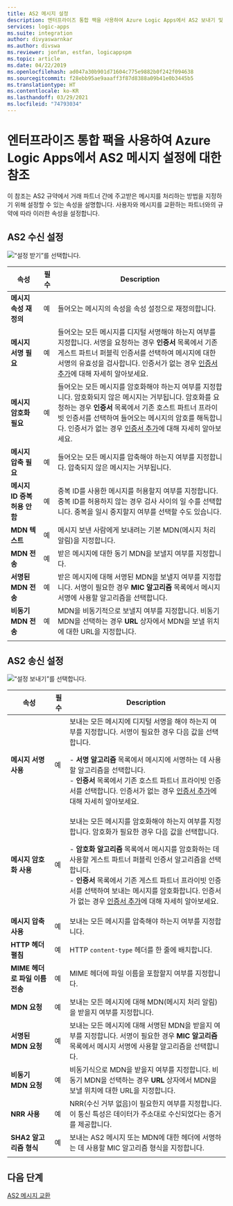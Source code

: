 ```yaml
---
title: AS2 메시지 설정
description: 엔터프라이즈 통합 팩을 사용하여 Azure Logic Apps에서 AS2 보내기 및 받기 설정에 대한 참조 가이드
services: logic-apps
ms.suite: integration
author: divyaswarnkar
ms.author: divswa
ms.reviewer: jonfan, estfan, logicappspm
ms.topic: article
ms.date: 04/22/2019
ms.openlocfilehash: ad047a30b901d71604c775e9882b0f242f094638
ms.sourcegitcommit: f28ebb95ae9aaaff3f87d8388a09b41e0b3445b5
ms.translationtype: HT
ms.contentlocale: ko-KR
ms.lasthandoff: 03/29/2021
ms.locfileid: "74793034"
---
```

# <a name="reference-for-as2-message-settings-in-azure-logic-apps-with-enterprise-integration-pack"></a>엔터프라이즈 통합 팩을 사용하여 Azure Logic Apps에서 AS2 메시지 설정에 대한 참조

이 참조는 AS2 규약에서 거래 파트너 간에 주고받은 메시지를 처리하는 방법을 지정하기 위해 설정할 수 있는 속성을 설명합니다. 사용자와 메시지를 교환하는 파트너와의 규약에 따라 이러한 속성을 설정합니다.

<a name="AS2-incoming-messages"></a>

## <a name="as2-receive-settings"></a>AS2 수신 설정

![“설정 받기”를 선택합니다.](./media/logic-apps-enterprise-integration-as2-message-settings/receive-settings.png)

| 속성 | 필수 | Description |
|----------|----------|-------------|
| **메시지 속성 재정의** | 예 | 들어오는 메시지의 속성을 속성 설정으로 재정의합니다. |
| **메시지 서명 필요** | 예 | 들어오는 모든 메시지를 디지털 서명해야 하는지 여부를 지정합니다. 서명을 요청하는 경우 **인증서** 목록에서 기존 게스트 파트너 퍼블릭 인증서를 선택하여 메시지에 대한 서명의 유효성을 검사합니다. 인증서가 없는 경우 [인증서 추가](../logic-apps/logic-apps-enterprise-integration-certificates.md)에 대해 자세히 알아보세요. |
| **메시지 암호화 필요** | 예 | 들어오는 모든 메시지를 암호화해야 하는지 여부를 지정합니다. 암호화되지 않은 메시지는 거부됩니다. 암호화를 요청하는 경우 **인증서** 목록에서 기존 호스트 파트너 프라이빗 인증서를 선택하여 들어오는 메시지의 암호를 해독합니다. 인증서가 없는 경우 [인증서 추가](../logic-apps/logic-apps-enterprise-integration-certificates.md)에 대해 자세히 알아보세요. |
| **메시지 압축 필요** | 예 | 들어오는 모든 메시지를 압축해야 하는지 여부를 지정합니다. 압축되지 않은 메시지는 거부됩니다. |
| **메시지 ID 중복 허용 안 함** | 예 | 중복 ID를 사용한 메시지를 허용할지 여부를 지정합니다. 중복 ID를 허용하지 않는 경우 검사 사이의 일 수를 선택합니다. 중복을 일시 중지할지 여부를 선택할 수도 있습니다. |
| **MDN 텍스트** | 예 | 메시지 보낸 사람에게 보내려는 기본 MDN(메시지 처리 알림)을 지정합니다. |
| **MDN 전송** | 예 | 받은 메시지에 대한 동기 MDN을 보낼지 여부를 지정합니다.  |
| **서명된 MDN 전송** | 예 | 받은 메시지에 대해 서명된 MDN을 보낼지 여부를 지정합니다. 서명이 필요한 경우 **MIC 알고리즘** 목록에서 메시지 서명에 사용할 알고리즘을 선택합니다. |
| **비동기 MDN 전송** | 예 | MDN을 비동기적으로 보낼지 여부를 지정합니다. 비동기 MDN을 선택하는 경우 **URL** 상자에서 MDN을 보낼 위치에 대한 URL을 지정합니다. |
||||

<a name="AS2-outgoing-messages"></a>

## <a name="as2-send-settings"></a>AS2 송신 설정

![“설정 보내기”를 선택합니다.](./media/logic-apps-enterprise-integration-as2-message-settings/send-settings.png)

| 속성 | 필수 | Description |
|----------|----------|-------------|
| **메시지 서명 사용** | 예 | 보내는 모든 메시지에 디지털 서명을 해야 하는지 여부를 지정합니다. 서명이 필요한 경우 다음 값을 선택합니다. <p>- **서명 알고리즘** 목록에서 메시지에 서명하는 데 사용할 알고리즘을 선택합니다. <br>- **인증서** 목록에서 기존 호스트 파트너 프라이빗 인증서를 선택합니다. 인증서가 없는 경우 [인증서 추가](../logic-apps/logic-apps-enterprise-integration-certificates.md)에 대해 자세히 알아보세요. |
| **메시지 암호화 사용** | 예 | 보내는 모든 메시지를 암호화해야 하는지 여부를 지정합니다. 암호화가 필요한 경우 다음 값을 선택합니다. <p>- **암호화 알고리즘** 목록에서 메시지를 암호화하는 데 사용할 게스트 파트너 퍼블릭 인증서 알고리즘을 선택합니다. <br>- **인증서** 목록에서 기존 게스트 파트너 프라이빗 인증서를 선택하여 보내는 메시지를 암호화합니다. 인증서가 없는 경우 [인증서 추가](../logic-apps/logic-apps-enterprise-integration-certificates.md)에 대해 자세히 알아보세요. |
| **메시지 압축 사용** | 예 | 보내는 모든 메시지를 압축해야 하는지 여부를 지정합니다. |
| **HTTP 헤더 펼침** | 예 | HTTP `content-type` 헤더를 한 줄에 배치합니다. |
| **MIME 헤더로 파일 이름 전송** | 예 | MIME 헤더에 파일 이름을 포함할지 여부를 지정합니다. |
| **MDN 요청** | 예 | 보내는 모든 메시지에 대해 MDN(메시지 처리 알림)을 받을지 여부를 지정합니다. |
| **서명된 MDN 요청** | 예 | 보내는 모든 메시지에 대해 서명된 MDN을 받을지 여부를 지정합니다. 서명이 필요한 경우 **MIC 알고리즘** 목록에서 메시지 서명에 사용할 알고리즘을 선택합니다. |
| **비동기 MDN 요청** | 예 | 비동기식으로 MDN을 받을지 여부를 지정합니다. 비동기 MDN을 선택하는 경우 **URL** 상자에서 MDN을 보낼 위치에 대한 URL을 지정합니다. |
| **NRR 사용** | 예 | NRR(수신 거부 없음)이 필요한지 여부를 지정합니다. 이 통신 특성은 데이터가 주소대로 수신되었다는 증거를 제공합니다. |
| **SHA2 알고리즘 형식** | 예 | 보내는 AS2 메시지 또는 MDN에 대한 헤더에 서명하는 데 사용할 MIC 알고리즘 형식을 지정합니다. |
||||

## <a name="next-steps"></a>다음 단계

[AS2 메시지 교환](../logic-apps/logic-apps-enterprise-integration-as2.md)
